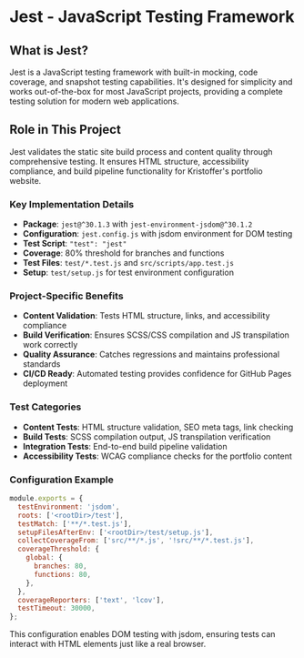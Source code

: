 # Jest - JavaScript Testing Framework

## What is Jest?

Jest is a JavaScript testing framework with built-in mocking, code coverage, and
snapshot testing capabilities. It's designed for simplicity and works
out-of-the-box for most JavaScript projects, providing a complete testing
solution for modern web applications.

## Role in This Project

Jest validates the static site build process and content quality through
comprehensive testing. It ensures HTML structure, accessibility compliance, and
build pipeline functionality for Kristoffer's portfolio website.

### Key Implementation Details

- **Package**: `jest@^30.1.3` with `jest-environment-jsdom@^30.1.2`
- **Configuration**: `jest.config.js` with jsdom environment for DOM testing
- **Test Script**: `"test": "jest"`
- **Coverage**: 80% threshold for branches and functions
- **Test Files**: `test/*.test.js` and `src/scripts/app.test.js`
- **Setup**: `test/setup.js` for test environment configuration

### Project-Specific Benefits

- **Content Validation**: Tests HTML structure, links, and accessibility
  compliance
- **Build Verification**: Ensures SCSS/CSS compilation and JS transpilation work
  correctly
- **Quality Assurance**: Catches regressions and maintains professional
  standards
- **CI/CD Ready**: Automated testing provides confidence for GitHub Pages
  deployment

### Test Categories

- **Content Tests**: HTML structure validation, SEO meta tags, link checking
- **Build Tests**: SCSS compilation output, JS transpilation verification
- **Integration Tests**: End-to-end build pipeline validation
- **Accessibility Tests**: WCAG compliance checks for the portfolio content

### Configuration Example

```javascript
module.exports = {
  testEnvironment: 'jsdom',
  roots: ['<rootDir>/test'],
  testMatch: ['**/*.test.js'],
  setupFilesAfterEnv: ['<rootDir>/test/setup.js'],
  collectCoverageFrom: ['src/**/*.js', '!src/**/*.test.js'],
  coverageThreshold: {
    global: {
      branches: 80,
      functions: 80,
    },
  },
  coverageReporters: ['text', 'lcov'],
  testTimeout: 30000,
};
```

This configuration enables DOM testing with jsdom, ensuring tests can interact
with HTML elements just like a real browser.
